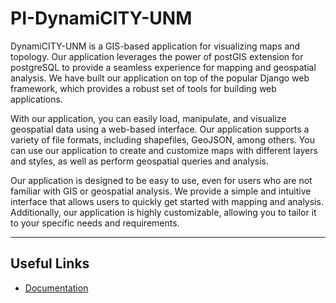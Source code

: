 # PI-DynamiCITY-UNM

DynamiCITY-UNM is a GIS-based application for visualizing maps and topology. Our application leverages the power of postGIS extension for postgreSQL to provide a seamless experience for mapping and geospatial analysis. We have built our application on top of the popular Django web framework, which provides a robust set of tools for building web applications.

With our application, you can easily load, manipulate, and visualize geospatial data using a web-based interface. Our application supports a variety of file formats, including shapefiles, GeoJSON, among others. You can use our application to create and customize maps with different layers and styles, as well as perform geospatial queries and analysis.

Our application is designed to be easy to use, even for users who are not familiar with GIS or geospatial analysis. We provide a simple and intuitive interface that allows users to quickly get started with mapping and analysis. Additionally, our application is highly customizable, allowing you to tailor it to your specific needs and requirements.


--- 
  
## Useful Links

- [Documentation](https://github.com/STEMS-group/DynamiCITY-UNM/wiki)




